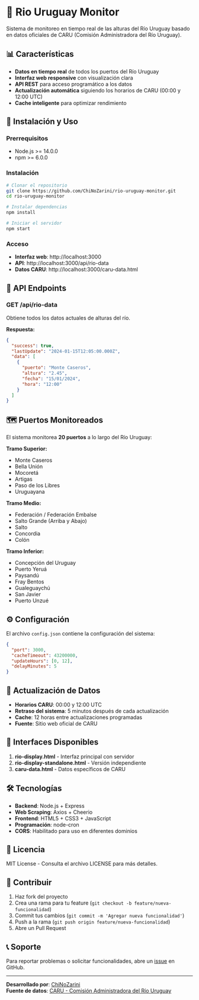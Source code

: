 # 🌊 Rio Uruguay Monitor

Sistema de monitoreo en tiempo real de las alturas del Río Uruguay basado en datos oficiales de CARU (Comisión Administradora del Río Uruguay).

## 📊 Características

- **Datos en tiempo real** de todos los puertos del Río Uruguay
- **Interfaz web responsive** con visualización clara
- **API REST** para acceso programático a los datos
- **Actualización automática** siguiendo los horarios de CARU (00:00 y 12:00 UTC)
- **Cache inteligente** para optimizar rendimiento

## 🚀 Instalación y Uso

### Prerrequisitos
- Node.js >= 14.0.0
- npm >= 6.0.0

### Instalación
```bash
# Clonar el repositorio
git clone https://github.com/ChiNoZarini/rio-uruguay-monitor.git
cd rio-uruguay-monitor

# Instalar dependencias
npm install

# Iniciar el servidor
npm start
```

### Acceso
- **Interfaz web**: http://localhost:3000
- **API**: http://localhost:3000/api/rio-data
- **Datos CARU**: http://localhost:3000/caru-data.html

## 📡 API Endpoints

### GET /api/rio-data
Obtiene todos los datos actuales de alturas del río.

**Respuesta:**
```json
{
  "success": true,
  "lastUpdate": "2024-01-15T12:05:00.000Z",
  "data": [
    {
      "puerto": "Monte Caseros",
      "altura": "2.45",
      "fecha": "15/01/2024",
      "hora": "12:00"
    }
  ]
}
```

## 🗺️ Puertos Monitoreados

El sistema monitorea **20 puertos** a lo largo del Río Uruguay:

**Tramo Superior:**
- Monte Caseros
- Bella Unión
- Mocoretá
- Artigas
- Paso de los Libres
- Uruguayana

**Tramo Medio:**
- Federación / Federación Embalse
- Salto Grande (Arriba y Abajo)
- Salto
- Concordia
- Colón

**Tramo Inferior:**
- Concepción del Uruguay
- Puerto Yeruá
- Paysandú
- Fray Bentos
- Gualeguaychú
- San Javier
- Puerto Unzué

## ⚙️ Configuración

El archivo `config.json` contiene la configuración del sistema:

```json
{
  "port": 3000,
  "cacheTimeout": 43200000,
  "updateHours": [0, 12],
  "delayMinutes": 5
}
```

## 🔄 Actualización de Datos

- **Horarios CARU**: 00:00 y 12:00 UTC
- **Retraso del sistema**: 5 minutos después de cada actualización
- **Cache**: 12 horas entre actualizaciones programadas
- **Fuente**: Sitio web oficial de CARU

## 📱 Interfaces Disponibles

1. **rio-display.html** - Interfaz principal con servidor
2. **rio-display-standalone.html** - Versión independiente
3. **caru-data.html** - Datos específicos de CARU

## 🛠️ Tecnologías

- **Backend**: Node.js + Express
- **Web Scraping**: Axios + Cheerio
- **Frontend**: HTML5 + CSS3 + JavaScript
- **Programación**: node-cron
- **CORS**: Habilitado para uso en diferentes dominios

## 📄 Licencia

MIT License - Consulta el archivo LICENSE para más detalles.

## 🤝 Contribuir

1. Haz fork del proyecto
2. Crea una rama para tu feature (`git checkout -b feature/nueva-funcionalidad`)
3. Commit tus cambios (`git commit -m 'Agregar nueva funcionalidad'`)
4. Push a la rama (`git push origin feature/nueva-funcionalidad`)
5. Abre un Pull Request

## 📞 Soporte

Para reportar problemas o solicitar funcionalidades, abre un [issue](https://github.com/ChiNoZarini/rio-uruguay-monitor/issues) en GitHub.

---

**Desarrollado por**: [ChiNoZarini](https://github.com/ChiNoZarini)  
**Fuente de datos**: [CARU - Comisión Administradora del Río Uruguay](https://www.caru.org.uy)
